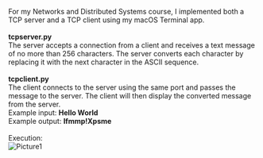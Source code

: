 For my Networks and Distributed Systems course, I implemented both a TCP server and a TCP client using my macOS Terminal app.
<br><br>
<b>tcpserver.py</b><br>
The server accepts a connection from a client and receives a text message of no more than 256
characters. The server converts each character by replacing it with the next character in the ASCII sequence. 
<br><br>
<b>tcpclient.py</b><br>
The client connects to the server using the same port and passes the message to the server. 
The client will then display the converted message from the server.<br>
Example input: <b>Hello World</b><br>
Example output: <b>Ifmmp!Xpsme</b><br><br>
Execution:<br>
![Picture1](https://user-images.githubusercontent.com/34120074/57265041-77103900-702a-11e9-8994-86895dcb4def.png)
